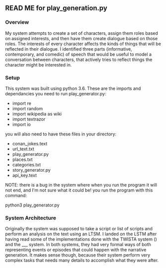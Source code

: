 ## READ ME for play_generation.py

### Overview

My system attempts to create a set of characters, assign them roles
based on assigned interests, and then have them create dialogue based on those
roles. The interests of every character affects the kinds of things that will
be reflected in their dialogue.  I identified three parts (informative,
contemporary, and comedic) of speech that would be useful to model a
conversation between characters, that actively tries to reflect things the
character might be interested in.

### Setup
This system was built using python 3.6. These are the imports and dependancies
you need to run play_generator.py:

* import re
* import random
* import wikipedia as wiki
* import textrazor
* import io


you will also need to have these files in your directory:

* conan_jokes.text
* url_text.txt
* play_generator.py
* places.txt
* categories.txt
* story_generator.py
* api_key.text


NOTE: there is a bug in the system where when you run the program
it will not end, and I'm not sure what it could be!
you run the program with this command:

python3 play_generator.py

### System Architecture

Originally the system was supposed to take a script or list of scripts and
perform an analysis on the text using an LTSM.  I landed on the LSTM after
having read some of the implementations done with the TWISTA system
() and the ___ system.  In both systems, they had very formal ways of both
representing events or episodes that could happen with the narrative
generation.  It makes sense though, because their system perform very complex
tasks that needs many details to accomplish what they were after.

